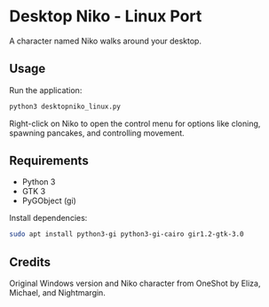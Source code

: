 # Desktop Niko - Linux Port

A character named Niko walks around your desktop.

## Usage

Run the application:
```bash
python3 desktopniko_linux.py
```

Right-click on Niko to open the control menu for options like cloning, spawning pancakes, and controlling movement.

## Requirements

- Python 3
- GTK 3
- PyGObject (gi)

Install dependencies:
```bash
sudo apt install python3-gi python3-gi-cairo gir1.2-gtk-3.0
```

## Credits

Original Windows version and Niko character from OneShot by Eliza, Michael, and Nightmargin.
